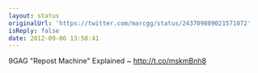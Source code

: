 ```yaml
---
layout: status
originalUrl: 'https://twitter.com/marcgg/status/243709809021571072'
isReply: false
date: 2012-09-06 13:58:41
---
```


9GAG "Repost Machine" Explained ~ http://t.co/mskmBnh8
